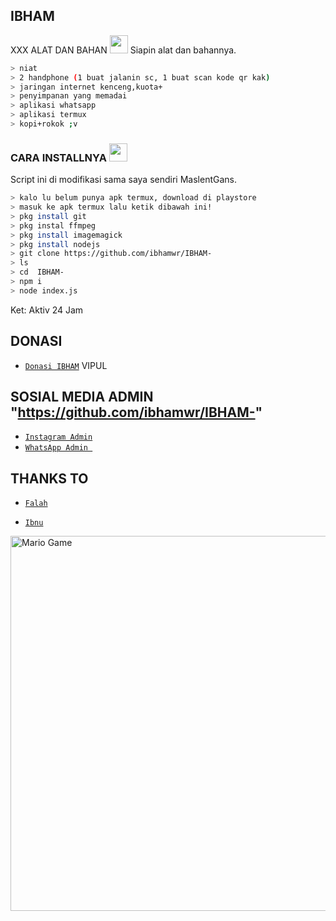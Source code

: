 ## IBHAM
XXX ALAT DAN BAHAN <img src="https://github.com/TheDudeThatCode/TheDudeThatCode/blob/master/Assets/Mario_Hello_Big.gif" width="29px">
Siapin alat dan bahannya.
```bash
> niat
> 2 handphone (1 buat jalanin sc, 1 buat scan kode qr kak)
> jaringan internet kenceng,kuota+
> penyimpanan yang memadai
> aplikasi whatsapp
> aplikasi termux
> kopi+rokok ;v
```

### CARA INSTALLNYA  <img src="https://github.com/ibhamwr/IBHAM-" width="29px">
Script ini di modifikasi sama saya sendiri MaslentGans.
```bash
> kalo lu belum punya apk termux, download di playstore
> masuk ke apk termux lalu ketik dibawah ini!
> pkg install git
> pkg instal ffmpeg
> pkg install imagemagick
> pkg install nodejs
> git clone https://github.com/ibhamwr/IBHAM-
> ls
> cd  IBHAM-
> npm i
> node index.js
```


Ket: Aktiv 24 Jam

## DONASI
* [`Donasi IBHAM`](082117696469) VIPUL


## SOSIAL MEDIA ADMIN "https://github.com/ibhamwr/IBHAM-"
* [`Instagram Admin`](https://www.instagram.com/ibham_.68)
* [`WhatsApp Admin `](https://wa.me/+6282117696469)
## THANKS TO 

* [`Falah`](https://wa.me/+6281210631505)

* [`Ibnu`](https://wa.me/+6281389997314)
<img src="https://github.com/TheDudeThatCode/TheDudeThatCode/blob/master/Assets/Mario_Gameplay.gif" alt="Mario Game" width="600" />

